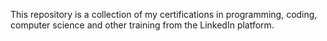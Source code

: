 This repository is a collection of my certifications in programming, coding, computer science and other training from the LinkedIn platform.
